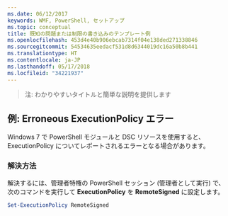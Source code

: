 ```yaml
---
ms.date: 06/12/2017
keywords: WMF, PowerShell, セットアップ
ms.topic: conceptual
title: 既知の問題または制限の書き込みのテンプレート例
ms.openlocfilehash: 453d4e40b906ebcab7314f04e138ded271338846
ms.sourcegitcommit: 54534635eedacf531d8d6344019dc16a50b8b441
ms.translationtype: HT
ms.contentlocale: ja-JP
ms.lasthandoff: 05/17/2018
ms.locfileid: "34221937"
---
```

>注: わかりやすいタイトルと簡単な説明を提供します

## <a name="example-erroneous-executionpolicy-errors"></a>例: Erroneous ExecutionPolicy エラー ##
Windows 7 で PowerShell モジュールと DSC リソースを使用すると、ExecutionPolicy についてレポートされるエラーとなる場合があります。

### <a name="resolution"></a>解決方法

解決するには、管理者特権の PowerShell セッション (管理者として実行) で、次のコマンドを実行して **ExecutionPolicy** を **RemoteSigned** に設定します。

```powershell
Set-ExecutionPolicy RemoteSigned
```
